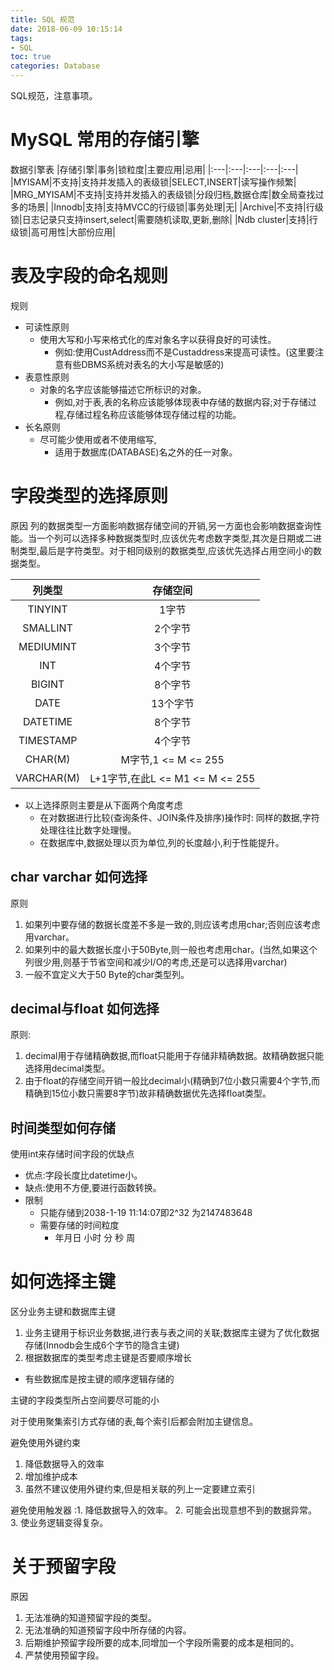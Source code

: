 ```yaml
---
title: SQL 规范
date: 2018-06-09 10:15:14
tags:
- SQL
toc: true
categories: Database
---
```

SQL规范，注意事项。
<!--more-->
# MySQL 常用的存储引擎
数据引擎表
|存储引擎|事务|锁粒度|主要应用|忌用|
|:---|:---|:---|:---|:---|
|MYISAM|不支持|支持并发插入的表级锁|SELECT,INSERT|读写操作频繁|
|MRG_MYISAM|不支持|支持并发插入的表级锁|分段归档,数据仓库|数全局查找过多的场景|
|Innodb|支持|支持MVCC的行级锁|事务处理|无|
|Archive|不支持|行级锁|日志记录只支持insert,select|需要随机读取,更新,删除|
|Ndb cluster|支持|行级锁|高可用性|大部份应用|


# 表及字段的命名规则
规则
- 可读性原则
  - 使用大写和小写来格式化的库对象名字以获得良好的可读性。
    - 例如:使用CustAddress而不是Custaddress来提高可读性。(这里要注意有些DBMS系统对表名的大小写是敏感的)
- 表意性原则
  - 对象的名字应该能够描述它所标识的对象。
    - 例如,对于表,表的名称应该能够体现表中存储的数据内容;对于存储过程,存储过程名称应该能够体现存储过程的功能。
- 长名原则
  - 尽可能少使用或者不使用缩写,
    - 适用于数据库(DATABASE)名之外的任一对象。
# 字段类型的选择原则
原因
列的数据类型一方面影响数据存储空间的开销,另一方面也会影响数据查询性能。当一个列可以选择多种数据类型时,应该优先考虑数字类型,其次是日期或二进制类型,最后是字符类型。对于相同级别的数据类型,应该优先选择占用空间小的数据类型。

|列类型|存储空间|
|:---:|:---:|
|TINYINT|1字节|
|SMALLINT|2个字节|
|MEDIUMINT|3个字节|
|INT|4个字节|
|BIGINT|8个字节|
|DATE|13个字节|
|DATETIME|8个字节|
|TIMESTAMP|4个字节|
|CHAR(M)|M字节,1 <= M <= 255|
|VARCHAR(M)|L+1字节,在此L <= M1 <= M <= 255|

- 以上选择原则主要是从下面两个角度考虑
  - 在对数据进行比较(查询条件、JOIN条件及排序)操作时:
    同样的数据,字符处理往往比数字处理慢。
  - 在数据库中,数据处理以页为单位,列的长度越小,利于性能提升。

## char varchar 如何选择
原则
1. 如果列中要存储的数据长度差不多是一致的,则应该考虑用char;否则应该考虑用varchar。
2. 如果列中的最大数据长度小于50Byte,则一般也考虑用char。(当然,如果这个列很少用,则基于节省空间和减少I/O的考虑,还是可以选择用varchar)
3. 一般不宜定义大于50 Byte的char类型列。

## decimal与float 如何选择
原则:
1. decimal用于存储精确数据,而float只能用于存储非精确数据。故精确数据只能选择用decimal类型。
1. 由于float的存储空间开销一般比decimal小(精确到7位小数只需要4个字节,而精确到15位小数只需要8字节)故非精确数据优先选择float类型。

## 时间类型如何存储
使用int来存储时间字段的优缺点
- 优点:字段长度比datetime小。
- 缺点:使用不方便,要进行函数转换。
- 限制
  - 只能存储到2038-1-19 11:14:07即2^32 为2147483648
  - 需要存储的时间粒度
    - 年月日 小时 分 秒 周

# 如何选择主键
区分业务主键和数据库主键
1. 业务主键用于标识业务数据,进行表与表之间的关联;数据库主键为了优化数据存储(Innodb会生成6个字节的隐含主键)
1. 根据数据库的类型考虑主键是否要顺序增长
  - 有些数据库是按主键的顺序逻辑存储的

主键的字段类型所占空间要尽可能的小

对于使用聚集索引方式存储的表,每个索引后都会附加主键信息。

避免使用外键约束
1. 降低数据导入的效率
2. 增加维护成本
3. 虽然不建议使用外键约束,但是相关联的列上一定要建立索引

避免使用触发器
:1. 降低数据导入的效率。
2. 可能会出现意想不到的数据异常。
3. 使业务逻辑变得复杂。

# 关于预留字段
原因
1. 无法准确的知道预留字段的类型。
2. 无法准确的知道预留字段中所存储的内容。
3. 后期维护预留字段所要的成本,同增加一个字段所需要的成本是相同的。
4. 严禁使用预留字段。
